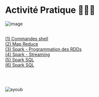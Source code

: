 # Activité Pratique 👨🏻‍💻 
![image](https://user-images.githubusercontent.com/92756846/222263598-0861eadf-a0c2-4467-b49d-6d023f63a570.png)

<br>
  
<a href="https://github.com/Ayoub-etoullali/Activites-Pratiques-BigData/tree/main/TP1">
  (1) Commandes shell </a> <br>
<a href="https://github.com/Ayoub-etoullali/Activites-Pratiques-BigData/tree/main/TP2">
  (2) Map Reduce </a> <br>
  <a href="https://github.com/Ayoub-etoullali/Activites-Pratiques-BigData/tree/main/TP3">
  (3) Spark - Programmation des RDDs </a> <br>
<a href="https://github.com/Ayoub-etoullali/Activites-Pratiques-BigData/tree/main/TP4">
  (4) Spark - Streaming </a> <br>
  <a href="https://github.com/Ayoub-etoullali/Activites-Pratiques-BigData/tree/main/TP5">
  (5) Spark SQL </a> <br>
  <a href="https://github.com/Ayoub-etoullali/Activites-Pratiques-BigData/tree/main/TP6">
  (6) Spark SQL </a>

  <br><br>

![ayoub](https://user-images.githubusercontent.com/92756846/220727344-dbb21e84-4584-4055-bde5-a3c90a64a618.jpg)
